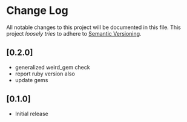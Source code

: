 # Change Log

All notable changes to this project will be documented in this file.
This project *loosely tries* to adhere to [Semantic Versioning](http://semver.org/).

## [0.2.0]
- generalized weird_gem check
- report ruby version also
- update gems

## [0.1.0]
- Initial release
